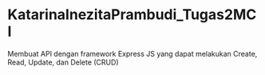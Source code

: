 # KatarinaInezitaPrambudi_Tugas2MCI
Membuat API dengan framework Express JS yang dapat melakukan Create, Read, Update, dan Delete (CRUD)
